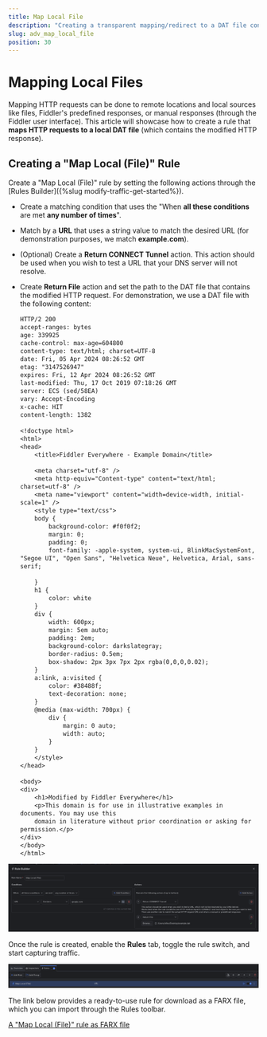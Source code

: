 ```yaml
---
title: Map Local File
description: "Creating a transparent mapping/redirect to a DAT file containing the HTTP request while using Fiddler's rules."
slug: adv_map_local_file
position: 30
---
```



# Mapping Local Files


Mapping HTTP requests can be done to remote locations and local sources like files, Fiddler's predefined responses, or manual responses (through the Fiddler user interface). This article will showcase how to create a rule that **maps HTTP requests to a local DAT file** (which contains the modified HTTP response).


## Creating a "Map Local (File)" Rule

Create a "Map Local (File)" rule by setting the following actions through the [Rules Builder]({%slug modify-traffic-get-started%}).

- Create a matching condition that uses the "When **all these conditions** are met **any number of times**". 

- Match by a **URL** that uses a string value to match the desired URL (for demonstration purposes, we match **example.com**).

- (Optional) Create a **Return CONNECT Tunnel** action. This action should be used when you wish to test a URL that your DNS server will not resolve.

- Create **Return File** action and set the path to the DAT file that contains the modified HTTP request. For demonstration, we use a DAT file with the following content:

    ```
    HTTP/2 200
    accept-ranges: bytes
    age: 339925
    cache-control: max-age=604800
    content-type: text/html; charset=UTF-8
    date: Fri, 05 Apr 2024 08:26:52 GMT
    etag: "3147526947"
    expires: Fri, 12 Apr 2024 08:26:52 GMT
    last-modified: Thu, 17 Oct 2019 07:18:26 GMT
    server: ECS (sed/58EA)
    vary: Accept-Encoding
    x-cache: HIT
    content-length: 1382

    <!doctype html>
    <html>
    <head>
        <title>Fiddler Everywhere - Example Domain</title>

        <meta charset="utf-8" />
        <meta http-equiv="Content-type" content="text/html; charset=utf-8" />
        <meta name="viewport" content="width=device-width, initial-scale=1" />
        <style type="text/css">
        body {
            background-color: #f0f0f2;
            margin: 0;
            padding: 0;
            font-family: -apple-system, system-ui, BlinkMacSystemFont, "Segoe UI", "Open Sans", "Helvetica Neue", Helvetica, Arial, sans-serif;
            
        }
        h1 {
            color: white
        }
        div {
            width: 600px;
            margin: 5em auto;
            padding: 2em;
            background-color: darkslategray;
            border-radius: 0.5em;
            box-shadow: 2px 3px 7px 2px rgba(0,0,0,0.02);
        }
        a:link, a:visited {
            color: #38488f;
            text-decoration: none;
        }
        @media (max-width: 700px) {
            div {
                margin: 0 auto;
                width: auto;
            }
        }
        </style>    
    </head>

    <body>
    <div>
        <h1>Modified by Fiddler Everywhere</h1>
        <p>This domain is for use in illustrative examples in documents. You may use this
        domain in literature without prior coordination or asking for permission.</p>
    </div>
    </body>
    </html>
    ```

![Creating "Map Local (File)" rule](../../images/advanced/adv-map-local-file.png)

Once the rule is created, enable the **Rules** tab, toggle the rule switch, and start capturing traffic.

![Activating the "Map Local (File)" rule](../../images/advanced/adv-map-local-file-active.png)

The link below provides a ready-to-use rule for download as a FARX file, which you can import through the Rules toolbar.

[A "Map Local (File)" rule as FARX file](https://github.com/telerik/fiddler-everywhere/rules/tooling/map-local-file)
 
 